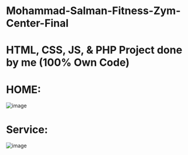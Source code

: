 # Mohammad-Salman-Fitness-Zym-Center-Final
# HTML, CSS, JS, &amp; PHP Project done by me (100% Own Code)
# HOME:
![image](https://github.com/farshileader/Mohammad-Salman-Fitness-Zym-Center-Final/assets/161561512/ce0796c4-9846-4fe5-a022-d3ad54dc4e56)

# Service:
![image](https://github.com/farshileader/Mohammad-Salman-Fitness-Zym-Center-Final/assets/161561512/0ba1c15f-29bc-4983-9571-d8d299ce5e34)

